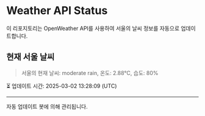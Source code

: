 
# Weather API Status

이 리포지토리는 OpenWeather API를 사용하여 서울의 날씨 정보를 자동으로 업데이트합니다.

## 현재 서울 날씨
> 서울의 현재 날씨: moderate rain, 온도: 2.88°C, 습도: 80%

⏳ 업데이트 시간: 2025-03-02 13:28:09 (UTC)

---
자동 업데이트 봇에 의해 관리됩니다.
